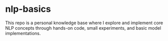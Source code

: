 # nlp-basics
This repo is a personal knowledge base where I explore and implement core NLP concepts through hands-on code, small experiments, and basic model implementations.
